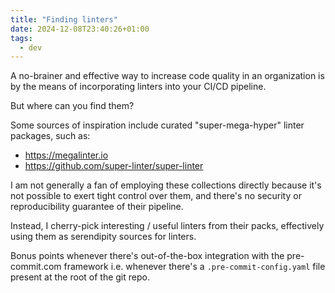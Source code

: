 ```yaml
---
title: "Finding linters"
date: 2024-12-08T23:40:26+01:00
tags:
  - dev
---
```


A no-brainer and effective way to increase code quality in an organization is by
the means of incorporating linters into your CI/CD pipeline.

But where can you find them?

<!--more-->

Some sources of inspiration include curated "super-mega-hyper" linter packages,
such as:

- https://megalinter.io
- https://github.com/super-linter/super-linter

I am not generally a fan of employing these collections directly because it's
not possible to exert tight control over them, and there's no security or
reproducibility guarantee of their pipeline.

Instead, I cherry-pick interesting / useful linters from their packs,
effectively using them as serendipity sources for linters.

Bonus points whenever there's out-of-the-box integration with the pre-commit.com
framework i.e. whenever there's a `.pre-commit-config.yaml` file present at the
root of the git repo.
